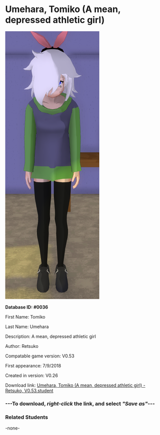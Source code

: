 # Umehara, Tomiko (A mean, depressed athletic girl)

<img src="../../Files/Images/Umehara, Tomiko (A mean, depressed athletic girl).png" title="Umehara, Tomiko (A mean, depressed athletic girl) - Retsuko, V0.53">

**Database ID: #0036**

First Name: Tomiko

Last Name: Umehara

Description: A mean, depressed athletic girl

Author: Retsuko

Compatable game version: V0.53

First appearance: 7/9/2018

Created in version: V0.26

Download link: <a href="https://raw.githubusercontent.com/Arbiter1223/Daigaku-Gurashi-Custom-Students/master/Files/Student%20Files/Umehara%2C%20Tomiko%20(A%20mean%2C%20depressed%20athletic%20girl)%20-%20Retsuko%2C%20V0.53.student">Umehara, Tomiko (A mean, depressed athletic girl) - Retsuko, V0.53.student</a>

### ---**To download, _right-click_ the link, and select _"Save as"_**---

### Related Students

-none-

